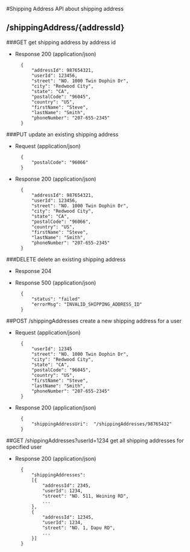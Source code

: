 #Shipping Address
API about shipping address

## /shippingAddress/{addressId}
###GET
get shipping address by address id

+ Response 200 (application/json)

        {
            "addressId": 987654321,
            "userId": 123456,
            "street": "NO. 1000 Twin Dophin Dr",
            "city": "Redwood City",
            "state": "CA",
            "postalCode": "96045",
            "country": "US",
            "firstName": "Steve",
            "lastName": "Smith",
            "phoneNumber": "207-655-2345"
        }

###PUT
update an existing shipping address

+ Request (application/json)

        {
            "postalCode": "96066"
        }

+ Response 200 (application/json)

        {
            "addressId": 987654321,
            "userId": 123456,
            "street": "NO. 1000 Twin Dophin Dr",
            "city": "Redwood City",
            "state": "CA",
            "postalCode": "96066",
            "country": "US",
            "firstName": "Steve",
            "lastName": "Smith",
            "phoneNumber": "207-655-2345"
        }

###DELETE
delete an existing shipping address

+ Response 204

+ Response 500 (application/json)

        {
            "status": "failed"
            "errorMsg": "INVALID_SHIPPING_ADDRESS_ID"
        }

##POST /shippingAddresses
create a new shipping address for a user

+ Request (application/json)

        {
            "userId": 12345
            "street": "NO. 1000 Twin Dophin Dr",
            "city": "Redwood City",
            "state": "CA",
            "postalCode": "96045",
            "country": "US",
            "firstName": "Steve",
            "lastName": "Smith",
            "phoneNumber": "207-655-2345"
        }

+ Response 200 (application/json)

        {
            "shippingAddressUri":  "/shippingAddresses/98765432"
        }


##GET /shippingAddresses?userId=1234
get all shipping addresses for specified user

+ Response 200 (application/json)

        {
            "shippingAddresses":
            [{
                "addressId": 2345,
                "userId": 1234,
                "street": "NO. 511, Weining RD",
                ...
            },
            {
                "addressId": 12345,
                "userId": 1234,
                "street": "NO. 1, Dapu RD",
                ...
            }]
        }
